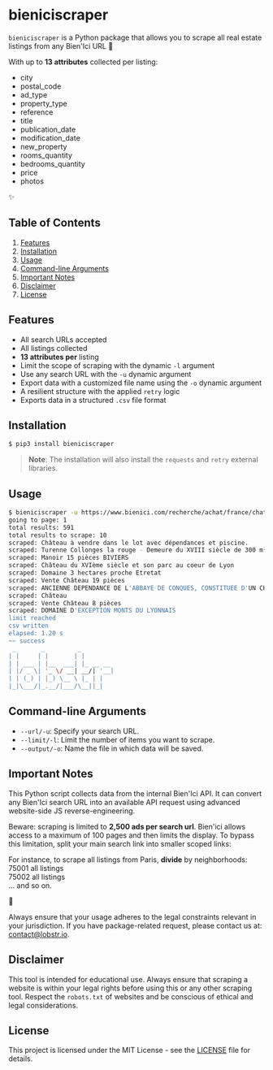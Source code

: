 # bieniciscraper

`bieniciscraper` is a Python package that allows you to scrape all real estate listings from any Bien'Ici URL 💛

With up to __13 attributes__ collected per listing: 

* city
* postal_code
* ad_type
* property_type
* reference
* title
* publication_date
* modification_date
* new_property
* rooms_quantity
* bedrooms_quantity
* price
* photos

✨

## Table of Contents

1. [Features](#features)
2. [Installation](#installation)
3. [Usage](#usage)
4. [Command-line Arguments](#command-line-arguments)
5. [Important Notes](#important-notes)
6. [Disclaimer](#disclaimer)
7. [License](#license)

## Features

* All search URLs accepted
* All listings collected
* __13 attributes per__ listing
* Limit the scope of scraping with the dynamic `-l` argument
* Use any search URL with the `-u` dynamic argument
* Export data with a customized file name using the `-o` dynamic argument
* A resilient structure with the applied `retry` logic
* Exports data in a structured `.csv` file format

## Installation

```bash
$ pip3 install bieniciscraper
```

> **Note**: The installation will also install the `requests` and `retry` external libraries.

## Usage

```bash
$ bieniciscraper -u https://www.bienici.com/recherche/achat/france/chateau -l 10 -o demo.csv
going to page: 1
total results: 591
total results to scrape: 10
scraped: Château à vendre dans le lot avec dépendances et piscine.
scraped: Turenne Collonges la rouge - Demeure du XVIII siècle de 300 m² habitables sur une parcelle 1,9 ha à rénover entièrement
scraped: Manoir 15 pièces BIVIERS
scraped: Château du XVIème siècle et son parc au coeur de Lyon
scraped: Domaine 3 hectares proche Etretat
scraped: Vente Château 19 pièces
scraped: ANCIENNE DEPENDANCE DE L'ABBAYE DE CONQUES, CONSTITUEE D'UN CHATEAU
scraped: Château
scraped: Vente Château 8 pièces
scraped: DOMAINE D'EXCEPTION MONTS DU LYONNAIS
limit reached
csv written
elapsed: 1.20 s
~~ success
 _       _         _            
| |     | |       | |          
| | ___ | |__  ___| |_ __ __  
| |/ _ \| '_ \/ __| __/| '__|
| | (_) | |_) \__ \ |_ | |  
|_|\___/|_.__/|___/\__||_|  

```

## Command-line Arguments

* `--url/-u`: Specify your search URL.
* `--limit/-l`: Limit the number of items you want to scrape.
* `--output/-o`: Name the file in which data will be saved.

## Important Notes

This Python script collects data from the internal Bien'Ici API. It can convert any Bien'Ici search URL into an available API request using advanced website-side JS reverse-engineering.

Beware: scraping is limited to **2,500 ads per search url**. Bien'ici allows access to a maximum of 100 pages and then limits the display. To bypass this limitation, split your main search link into smaller scoped links:

For instance, to scrape all listings from Paris, **divide** by neighborhoods: \
75001 all listings \
75002 all listings \
... and so on.

💇

Always ensure that your usage adheres to the legal constraints relevant in your jurisdiction.
If you have package-related request, please contact us at: contact@lobstr.io.

## Disclaimer

This tool is intended for educational use. Always ensure that scraping a website is within your legal rights before using this or any other scraping tool. Respect the `robots.txt` of websites and be conscious of ethical and legal considerations.

## License

This project is licensed under the MIT License - see the [LICENSE](LICENSE) file for details.
